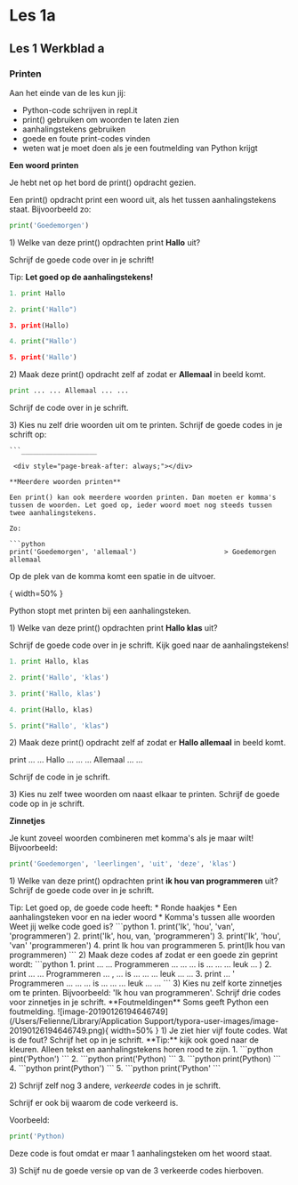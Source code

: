 # Les 1a

## Les 1 Werkblad a

### Printen

Aan het einde van de les kun jij:

* Python-code schrijven in repl.it
* print\(\) gebruiken om woorden te laten zien
* aanhalingstekens gebruiken 
* goede en foute print-codes vinden
* weten wat je moet doen als je een foutmelding van Python krijgt

**Een woord printen**

Je hebt net op het bord de print\(\) opdracht gezien.

Een print\(\) opdracht print een woord uit, als het tussen aanhalingstekens staat. Bijvoorbeeld zo:

```python
print('Goedemorgen')
```

1\) Welke van deze print\(\) opdrachten print **Hallo** uit?

Schrijf de goede code over in je schrift!

Tip: **Let goed op de aanhalingstekens!**

```python
1. print Hallo

2. print('Hallo")

3. print(Hallo)

4. print("Hallo')

5. print('Hallo')
```

2\) Maak deze print\(\) opdracht zelf af zodat er **Allemaal** in beeld komt.

```python
print ... ... Allemaal ... ...
```

Schrijf de code over in je schrift.

3\) Kies nu zelf drie woorden uit om te printen. Schrijf de goede codes in je schrift op:

```text
```___________________
```

```text
 <div style="page-break-after: always;"></div>

**Meerdere woorden printen**

Een print() kan ook meerdere woorden printen. Dan moeten er komma's tussen de woorden. Let goed op, ieder woord moet nog steeds tussen twee aanhalingstekens.

Zo:

```python
print('Goedemorgen', 'allemaal')                      > Goedemorgen allemaal
```

Op de plek van de komma komt een spatie in de uitvoer.

{ width=50% }

Python stopt met printen bij een aanhalingsteken.

1\) Welke van deze print\(\) opdrachten print **Hallo klas** uit?

Schrijf de goede code over in je schrift. Kijk goed naar de aanhalingstekens!

```python
1. print Hallo, klas

2. print('Hallo', 'klas')

3. print('Hallo, klas')

4. print(Hallo, klas)

5. print("Hallo', 'klas")
```

2\) Maak deze print\(\) opdracht zelf af zodat er **Hallo allemaal** in beeld komt.

print ... ... Hallo ... ... ... Allemaal ... ...

Schrijf de code in je schrift.

3\) Kies nu zelf twee woorden om naast elkaar te printen. Schrijf de goede code op in je schrift.

 **Zinnetjes**

Je kunt zoveel woorden combineren met komma's als je maar wilt! Bijvoorbeeld: 

```python
print('Goedemorgen', 'leerlingen', 'uit', 'deze', 'klas')
```

1\) Welke van deze print\(\) opdrachten print **ik hou van programmeren** uit?   
Schrijf de goede code over in je schrift. 

Tip: Let goed op, de goede code heeft: \* Ronde haakjes \* Een aanhalingsteken voor en na ieder woord \* Komma's tussen alle woorden Weet jij welke code goed is? \`\`\`python 1. print\('Ik', 'hou', 'van', 'programmeren'\) 2. print\('Ik', hou, van, 'programmeren'\) 3. print\('Ik', 'hou', 'van' 'programmeren'\) 4. print Ik hou van programmeren 5. print\(Ik hou van programmeren\) \`\`\` 2\) Maak deze codes af zodat er een goede zin geprint wordt: \`\`\`python 1. print ... ... Programmeren ... ... ... is ... ... ... leuk ... \) 2. print ... ... Programmeren ... , ... is ... ... ... leuk ... ... 3. print ... ' Programmeren ... ... ... is ... ... ... leuk ... ... \`\`\` 3\) Kies nu zelf korte zinnetjes om te printen. Bijvoorbeeld: 'Ik hou van programmeren'. Schrijf drie codes voor zinnetjes in je schrift. \*\*Foutmeldingen\*\* Soms geeft Python een foutmelding. !\[image-20190126194646749\]\(/Users/Felienne/Library/Application Support/typora-user-images/image-20190126194646749.png\){ width=50% } 1\) Je ziet hier vijf foute codes. Wat is de fout? Schrijf het op in je schrift. \*\*Tip:\*\* kijk ook goed naar de kleuren. Alleen tekst en aanhalingstekens horen rood te zijn. 1. \`\`\`python pint\('Python'\) \`\`\` 2. \`\`\`python print\('Python\) \`\`\` 3. \`\`\`python print\(Python\) \`\`\` 4. \`\`\`python print\(Python'\) \`\`\` 5. \`\`\`python print\('Python' \`\`\`

2\) Schrijf zelf nog 3 andere, _verkeerde_ codes in je schrift.

Schrijf er ook bij waarom de code verkeerd is.

Voorbeeld:

```python
print('Python)
```

Deze code is fout omdat er maar 1 aanhalingsteken om het woord staat.

3\) Schijf nu de goede versie op van de 3 verkeerde codes hierboven.

